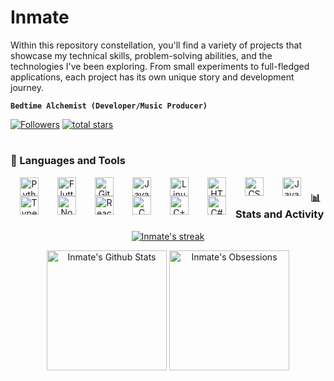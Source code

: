 # Inmate

Within this repository constellation, you'll find a variety of projects that showcase my technical skills, problem-solving abilities, and the technologies I've been exploring. From small experiments to full-fledged applications, each project has its own unique story and development journey.

**`Bedtime Alchemist (Developer/Music Producer)`**

<p align="left">
  <a href="https://github.com/inmate1831?tab=followers">
    <img alt="Followers" title="Follow me on Github" src="https://custom-icon-badges.demolab.com/github/followers/inmate1831?color=f9744b&labelColor=0b0b0b&style=for-the-badge&logo=person-add&label=Follow&logoColor=white"/></a>
  <a href="https://github.com/inmate1831?tab=repositories&sort=stargazers">
    <img alt="total stars" title="Total stars on GitHub" src="https://custom-icon-badges.demolab.com/github/stars/inmate1831?color=d6c4b0&style=for-the-badge&labelColor=0b0b0b&logo=star&logoColor=white"/></a>
</p>

#

### 🧰 Languages and Tools

<div align="center">
    <img align="left" alt="Python" width="30px" style="margin: 0 15px;" src="https://cdn.jsdelivr.net/gh/devicons/devicon/icons/python/python-plain.svg" />
    <img align="left" alt="Flutter" width="30px" style="margin: 0 15px;" src="https://cdn.jsdelivr.net/gh/devicons/devicon@latest/icons/flutter/flutter-original.svg" />
    <img align="left" alt="Git" width="30px" style="margin: 0 15px;" src="https://cdn.jsdelivr.net/gh/devicons/devicon/icons/git/git-original.svg" />
    <img align="left" alt="Java" width="30px" style="margin: 0 15px;" src="https://cdn.jsdelivr.net/gh/devicons/devicon/icons/java/java-original.svg"/>
    <img align="left" alt="Linux" width="30px" style="margin: 0 15px;" src="https://cdn.jsdelivr.net/gh/devicons/devicon/icons/linux/linux-original.svg" />
    <img align="left" alt="HTML" width="30px" style="margin: 0 15px;" src="https://cdn.jsdelivr.net/gh/devicons/devicon/icons/html5/html5-plain.svg" />
    <img align="left" alt="CSS" width="30px" style="margin: 0 15px;" src="https://cdn.jsdelivr.net/gh/devicons/devicon/icons/css3/css3-plain.svg" />
    <img align="left" alt="JavaScript" width="30px" style="margin: 0 15px;" src="https://cdn.jsdelivr.net/gh/devicons/devicon/icons/javascript/javascript-plain.svg" />
    <img align="left" alt="TypeScript" width="30px" style="margin: 0 15px;" src="https://cdn.jsdelivr.net/gh/devicons/devicon@latest/icons/typescript/typescript-original.svg" />
    <img align="left" alt="NodeJS" width="30px" style="margin: 0 15px;" src="https://cdn.jsdelivr.net/gh/devicons/devicon/icons/nodejs/nodejs-original.svg" />
    <img align="left" alt="React" width="30px" style="margin: 0 15px;" src="https://cdn.jsdelivr.net/gh/devicons/devicon/icons/react/react-original.svg" />
    <img align="left" alt="C" width="30px" style="margin: 0 15px;" src="https://cdn.jsdelivr.net/gh/devicons/devicon@latest/icons/c/c-original.svg" />
    <img align="left" alt="C++" width="30px" style="margin: 0 15px;" src="https://cdn.jsdelivr.net/gh/devicons/devicon@latest/icons/cplusplus/cplusplus-original.svg" />
    <img align="left" alt="C#" width="30px" style="margin: 0 15px;" src="https://cdn.jsdelivr.net/gh/devicons/devicon@latest/icons/csharp/csharp-original.svg" />
</div>

#

### 📊 Stats and Activity

<p align="center"><a href="https://github.com/DenverCoder1/github-readme-streak-stats"><img alt="Inmate's streak" src="https://github-readme-streak-stats-9m8ugfa77-denvercoder1.vercel.app/?user=inmate1831&theme=calm&background=00000000&hide_border=true"/></a></p>
<p align="center">
  <a href="https://github.com/anuraghazra/github-readme-stats"><img alt="Inmate's Github Stats" src="https://denvercoder1-github-readme-stats.vercel.app/api/?username=inmate1831&show_icons=true&include_all_commits=true&count_private=true&theme=calm&hide_border=true&bg_color=00000000" height="192px"/></a>
  <a href="https://github.com/anuraghazra/github-readme-stats"><img alt="Inmate's Obsessions" src="https://denvercoder1-github-readme-stats.vercel.app/api/top-langs/?username=inmate1831&langs_count=8&layout=compact&theme=calm&hide_border=true&bg_color=00000000&hide=Jupyter%20Notebook,Roff&custom_title=Inmate's%20Obsessions" height="192px"/></a>
</p>

#
